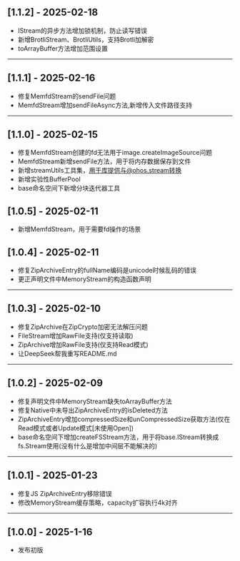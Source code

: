## [1.1.2] - 2025-02-18

- IStream的异步方法增加锁机制，防止读写错误
- 新增BrotliStream、BrotliUtils，支持Brotli加解密
- toArrayBuffer方法增加范围设置

---

## [1.1.1] - 2025-02-16

- 修复MemfdStream的sendFile问题
- MemfdStream增加sendFileAsync方法,新增传入文件路径支持

---

## [1.1.0] - 2025-02-15

- 修复MemfdStream创建的fd无法用于image.createImageSource问题
- MemfdStream新增sendFile方法，用于将内存数据保存到文件
- 新增streamUtils工具集，用于库提供与@ohos.stream转换
- 新增实验性BufferPool
- base命名空间下新增分块迭代器工具

## [1.0.5] - 2025-02-11

- 新增MemfdStream，用于需要fd操作的场景

## [1.0.4] - 2025-02-11

- 修复ZipArchiveEntry的fullName编码是unicode时候乱码的错误
- 更正声明文件中MemoryStream的构造函数声明

---

## [1.0.3] - 2025-02-10

- 修复ZipArchive在ZipCrypto加密无法解压问题
- FileStream增加RawFile支持(仅支持读取)
- ZipArchive增加RawFile支持(仅支持Read模式)
- 让DeepSeek帮我重写README.md

---

## [1.0.2] - 2025-02-09

- 修复声明文件中MemoryStream缺失toArrayBuffer方法
- 修复Native中未导出ZipArchiveEntry的isDeleted方法
- ZipArchiveEntry增加compressedSize和unCompressedSize获取方法(仅在Read模式或者Update模式\[未使用Open\])
- base命名空间下增加createFSStream方法，用于将base.IStream转换成fs.Stream使用(没有什么是增加中间层不能解决的)

---

## [1.0.1] - 2025-01-23

- 修复JS ZipArchiveEntry移除错误
- 修改MemoryStream缓存策略，capacity扩容执行4k对齐

---

## [1.0.0] - 2025-1-16

- 发布初版

